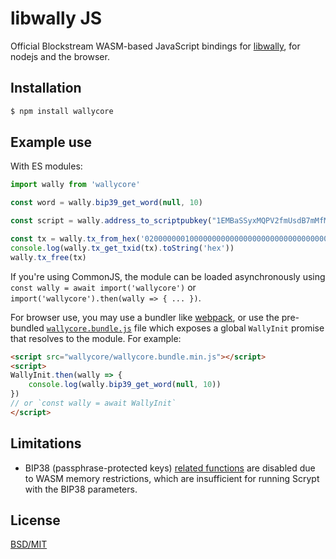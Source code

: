 # libwally JS

Official Blockstream WASM-based JavaScript bindings for [libwally](https://github.com/elementsproject/libwally-core),
for nodejs and the browser.

## Installation

```bash
$ npm install wallycore
```

## Example use

With ES modules:

```js
import wally from 'wallycore'

const word = wally.bip39_get_word(null, 10)

const script = wally.address_to_scriptpubkey("1EMBaSSyxMQPV2fmUsdB7mMfMoocgfiMNw", wally.WALLY_NETWORK_BITCOIN_MAINNET)

const tx = wally.tx_from_hex('020000000100000000000000000000000000000000000000000000000000000000000000000000000000fdffffff0101000000000000000000000000', 0)
console.log(wally.tx_get_txid(tx).toString('hex'))
wally.tx_free(tx)
```

If you're using CommonJS, the module can be loaded asynchronously using `const wally = await import('wallycore')` or `import('wallycore').then(wally => { ... })`.

For browser use, you may use a bundler like [webpack](https://webpack.js.org/),
or use the pre-bundled [`wallycore.bundle.js`](wallycore.bundle.js) file which exposes a global `WallyInit` promise that resolves to the module. For example:

```html
<script src="wallycore/wallycore.bundle.min.js"></script>
<script>
WallyInit.then(wally => {
    console.log(wally.bip39_get_word(null, 10))
})
// or `const wally = await WallyInit`
</script>
```

## Limitations

- BIP38 (passphrase-protected keys) [related functions](https://wally.readthedocs.io/en/latest/bip38/) are disabled due to WASM memory restrictions, which are insufficient for running Scrypt with the BIP38 parameters.

## License
[BSD/MIT](https://github.com/ElementsProject/libwally-core/blob/master/LICENSE)
